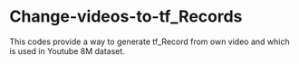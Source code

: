 # Change-videos-to-tf_Records
This codes provide a way  to generate tf_Record from own video and which is used in Youtube 8M dataset.
